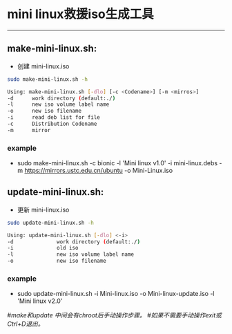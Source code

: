 # mini linux救援iso生成工具

- - -

## make-mini-linux.sh:
* 创建 mini-linux.iso

```bash
sudo make-mini-linux.sh -h

Using: make-mini-linux.sh [-dlo] [-c <Codename>] [-m <mirros>]
-d      work directory (default:./)
-l      new iso volume label name
-o      new iso filename
-i      read deb list for file
-c      Distribution Codename
-m      mirror

```

### example
* sudo make-mini-linux.sh -c bionic -l 'Mini linux v1.0' -i mini-linux.debs -m https://mirrors.ustc.edu.cn/ubuntu -o Mini-Linux.iso

## update-mini-linux.sh:
* 更新 mini-linux.iso

```bash
sudo update-mini-linux.sh -h

Using: update-mini-linux.sh [-dlo] <-i>
-d              work directory (default:./)
-i              old iso
-l              new iso volume label name
-o              new iso filename

```

### example
* sudo update-mini-linux.sh -i Mini-linux.iso -o Mini-linux-update.iso -l 'Mini linux v2.0'

#*make和update 中间会有chroot后手动操作步骤。*
#*如果不需要手动操作exit或Ctrl+D退出。*
